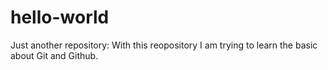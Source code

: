 # hello-world
Just another repository: With this reopository I am trying to learn the basic about Git and Github.
